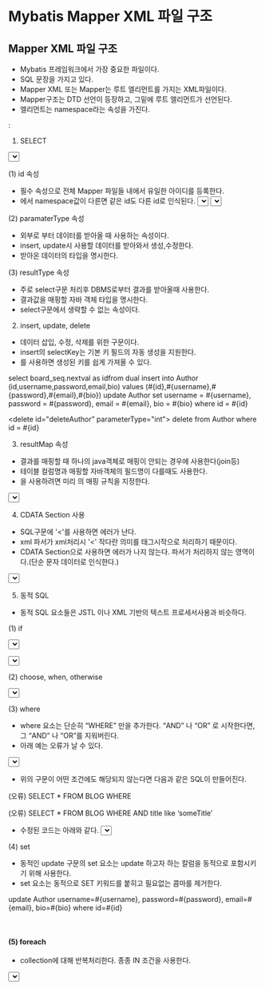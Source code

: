 # Mybatis Mapper XML 파일 구조

## Mapper XML 파일 구조

- Mybatis 프레임워크에서 가장 중요한 파일이다.
- SQL 문장을 가지고 있다.
- Mapper XML 또는 Mapper는 <mapper>루트 엘리먼트를 가지는 XML파일이다.
- Mapper구조는 DTD 선언이 등장하고, 그밑에 <mapper> 루트 엘리먼트가
  선언된다.
- <mapper>엘리먼트는 namespace라는 속성을 가진다.

<?xml version="1.0" encoding="UTF-8"?>
<!DOCTYPE mapper
PUBLIC "-//mybatis.org//DTD Mapper 3.0//EN"
"http://mybatis.org/dtd/mybatis-3-mapper.dtd">
<mapper namespace="bbs"> 
                 :
</mapper>

1. SELECT

<select id=”selectPerson” parameterType=”int” resultType=”hashmap”>
SELECT * FROM PERSON WHERE ID = #{id}
</select>

(1) id 속성

- 필수 속성으로 전체 Mapper 파일들 내에서 유일한 아이디를 등록한다.
- <mapper namespace="">에서 namespace값이 다른면 같은 id도
  다른 id로 인식된다.
  <mapper namespace="bbs">
  <select id=”selectPerson” >...</select>
  </mapper>
  <mapper namespace="member">
  <select id=”selectPerson” >...</select>
  </mapper>

(2) paramaterType 속성

- 외부로 부터 데이터를 받아올 때 사용하는 속성이다.
- insert, update시 사용할 데이터를 받아와서 생성,수정한다.
- 받아온 데이터의 타입을 명시한다.

(3) resultType 속성

- 주로 select구문 처리후 DBMS로부터 결과를 받아올때 사용한다.
- 결과값을 매핑할 자바 객체 타입을 명시한다.
- select구문에서 생략할 수 없는 속성이다.

2. insert, update, delete

- 데이터 삽입, 수정, 삭제를 위한 구문이다.
- insert의 selectKey는 기본 키 필드의 자동 생성을 지원한다.
- <selectKey>를 사용하면 생성된 키를 쉽게 가져올 수 있다.

<insert id="insertAuthor" parameterType="domain.blog.Author">
        <selectKey keyProperty="id" resultType="int" >
                select board_seq.nextval as idfrom dual
        </selectKey>
        insert into Author (id,username,password,email,bio)
        values (#{id},#{username},#{password},#{email},#{bio})
</insert>
 
<update id="updateAuthor" parameterType="domain.blog.Author">
        update Author set
        username = #{username},
        password = #{password},
        email = #{email},
        bio = #{bio}
        where id = #{id}
</update>
 
<delete id="deleteAuthor” parameterType="int">
        delete from Author where id = #{id}
</delete>

3. resultMap 속성

- 결과를 매핑할 때 하나의 java객체로 매핑이 안되는 경우에 사용한다(join등)
- 테이블 컬럼명과 매핑할 자바객체의 필드명이 다를때도 사용한다.
- <resultMap>을 사용하려면 미리 <resultMap>의 매핑 규칙을 지정한다.

 <resultMap id="selectResult" type="board">
     <result property="num" column = 'seq'>
     <result property="title" column = 'subject'>
     <result property="content" column = 'content'>
     <result property="redate" column = 'redate'>
</resultMap>
<select id=”selectBoard” parameterType=”int” resultMap=”selectResult”>
    SELECT * FROM board WHERE num = #{num}
</select>

4. CDATA Section 사용

- SQL구문에 '<'를 사용하면 에러가 난다.
- xml 파서가 xml처리시 '<' 작다란 의미를 태그시작으로 처리하기 때문이다.
- CDATA Section으로 사용하면 에러가 나지 않는다. 파서가 처리하지
  않는 영역이다.(단순 문자 데이터로 인식한다.)

<select id=”selectBoard” parameterType=”int” resultType=”board”>
    SELECT *
    FROM board
   <![CDATA[
    WHERE num <= #{num}
    ]]>
</select>

5. 동적 SQL

- 동적 SQL 요소들은 JSTL 이나 XML 기반의 텍스트 프로세서사용과 비슷하다.

(1) if

<select id=”findActive”
        parameterType=”Blog” resultType=”Blog”>
SELECT \* FROM BLOG
WHERE state = ‘ACTIVE’
<if test=”title != null”>
AND title like #{title}
</if>
</select>

<select id=”findActiveBlogLike”
parameterType=”Blog” resultType=”Blog”>
SELECT \* FROM BLOG WHERE state = ‘ACTIVE’
<if test=”title != null”>
AND title like #{title}
</if>
<if test=”author != null and author.name != null”>
AND author_name like #{author.name}
</if>
</select>

(2) choose, when, otherwise

<select id=”findActiveBlogLike”
        parameterType=”Blog” resultType=”Blog”>
SELECT \* FROM BLOG WHERE state = ‘ACTIVE’
<choose>
<when test=”title != null”>
AND title like #{title}
</when>
<when test=”author != null and author.name != null”>
AND author_name like #{author.name}
</when>
<otherwise>
AND featured = 1
</otherwise>
</choose>
</select>

(3) where

- where 요소는 단순히 “WHERE” 만을 추가한다. “AND” 나 “OR” 로 시작한다면,
  그 “AND” 나 “OR”를 지워버린다.
- 아래 예는 오류가 날 수 있다.

<select id=”findActiveBlogLike”
        parameterType=”Blog” resultType=”Blog”>
SELECT \* FROM BLOG
WHERE
<if test=”state != null”>
state = #{state}
</if>
<if test=”title != null”>
AND title like #{title}
</if>
<if test=”author != null and author.name != null”>
AND author_name like #{author.name}
</if>
</select>

- 위의 구문이 어떤 조건에도 해당되지 않는다면 다음과 같은 SQL이
  만들어진다.

(오류)
SELECT \* FROM BLOG
WHERE

(오류)
SELECT \* FROM BLOG
WHERE
AND title like ‘someTitle’

- 수정된 코드는 아래와 같다.
  <select id=”findActiveBlogLike”
          parameterType=”Blog” resultType=”Blog”>
  SELECT \* FROM BLOG
  <where>
  <if test=”state != null”>
  state = #{state}
  </if>
  <if test=”title != null”>
  AND title like #{title}
  </if>
  <if test=”author != null and author.name != null”>
  AND author_name like #{author.name}
  </if>
  </where>
  </select>

(4) set

- 동적인 update 구문의 set 요소는 update 하고자 하는 칼럼을 동적으로
  포함시키기 위해 사용한다.
- set 요소는 동적으로 SET 키워드를 붙히고 필요없는 콤마를 제거한다.

<update id="updateAuthorIfNecessary"
        parameterType="domain.blog.Author">
update Author
<set>
<if test="username != null">username=#{username},</if>
<if test="password != null">password=#{password},</if>
<if test="email != null">email=#{email},</if>
<if test="bio != null">bio=#{bio}</if>
</set>
where id=#{id}
</update>

<br />

#### (5) foreach

- collection에 대해 반복처리한다. 종종 IN 조건을 사용한다.

<select id="selectPostIn" resultType="domain.blog.Post">
        SELECT *
        FROM POST 
        WHERE ID in 
        <foreach item="item" index="index" collection="list"
        open="(" separator="," close=")">
                #{item}
        </foreach>
</select>
